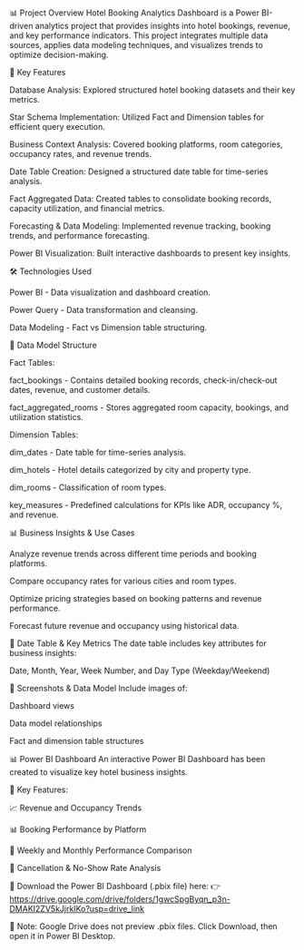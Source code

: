 📊 Project Overview
Hotel Booking Analytics Dashboard is a Power BI-driven analytics project that provides insights into hotel bookings, revenue, and key performance indicators. This project integrates multiple data sources, applies data modeling techniques, and visualizes trends to optimize decision-making.

🚀 Key Features

Database Analysis: Explored structured hotel booking datasets and their key metrics.

Star Schema Implementation: Utilized Fact and Dimension tables for efficient query execution.

Business Context Analysis: Covered booking platforms, room categories, occupancy rates, and revenue trends.

Date Table Creation: Designed a structured date table for time-series analysis.

Fact Aggregated Data: Created tables to consolidate booking records, capacity utilization, and financial metrics.

Forecasting & Data Modeling: Implemented revenue tracking, booking trends, and performance forecasting.

Power BI Visualization: Built interactive dashboards to present key insights.

🛠️ Technologies Used

Power BI - Data visualization and dashboard creation.

Power Query - Data transformation and cleansing.

Data Modeling - Fact vs Dimension table structuring.

📌 Data Model Structure

Fact Tables:

fact_bookings - Contains detailed booking records, check-in/check-out dates, revenue, and customer details.

fact_aggregated_rooms - Stores aggregated room capacity, bookings, and utilization statistics.

Dimension Tables:

dim_dates - Date table for time-series analysis.

dim_hotels - Hotel details categorized by city and property type.

dim_rooms - Classification of room types.

key_measures - Predefined calculations for KPIs like ADR, occupancy %, and revenue.

📊 Business Insights & Use Cases

Analyze revenue trends across different time periods and booking platforms.

Compare occupancy rates for various cities and room types.

Optimize pricing strategies based on booking patterns and revenue performance.

Forecast future revenue and occupancy using historical data.

📅 Date Table & Key Metrics
The date table includes key attributes for business insights:

Date, Month, Year, Week Number, and Day Type (Weekday/Weekend)

📸 Screenshots & Data Model
Include images of:

Dashboard views

Data model relationships

Fact and dimension table structures

📊 Power BI Dashboard
An interactive Power BI Dashboard has been created to visualize key hotel business insights.

🔹 Key Features:

📈 Revenue and Occupancy Trends

📊 Booking Performance by Platform

📅 Weekly and Monthly Performance Comparison

🔎 Cancellation & No-Show Rate Analysis

📌 Download the Power BI Dashboard (.pbix file) here:
👉 https://drive.google.com/drive/folders/1gwcSpgByqn_p3n-DMAKI2ZV5kJjrkIKo?usp=drive_link

🔹 Note: Google Drive does not preview .pbix files. Click Download, then open it in Power BI Desktop.

